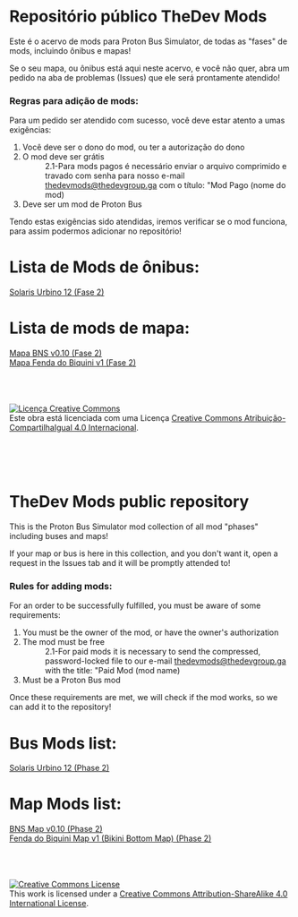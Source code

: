 # Repositório público TheDev Mods

Este é o acervo de mods para Proton Bus Simulator, de todas as "fases" de mods, incluindo ônibus e mapas!

Se o seu mapa, ou ônibus está aqui neste acervo, e você não quer, abra um pedido na aba de problemas (Issues) que ele será prontamente atendido!

<h3>Regras para adição de mods:</h3>

Para um pedido ser atendido com sucesso, você deve estar atento a umas exigências:<br>
<ol><li>Você deve ser o dono do mod, ou ter a autorização do dono<br></li>
<li>O mod deve ser grátis<br></li>
<dd>2.1-Para mods pagos é necessário enviar o arquivo comprimido e travado com senha para nosso e-mail <a href="mailto:thedevmods@thedevgroup.ga">thedevmods@thedevgroup.ga</a> com o título: "Mod Pago (nome do mod)<br></dd>
<li>Deve ser um mod de Proton Bus<br></li></ol>
Tendo estas exigências sido atendidas, iremos verificar se o mod funciona, para assim podermos adicionar no repositório!

<h1> Lista de Mods de ônibus: </h1>
  <a href="https://www.thedevmods.ga/2020/12/solaris-urbino12-3portas.html">Solaris Urbino 12 (Fase 2)</a><br>
  
  
<h1> Lista de mods de mapa: </h1>
  <a href="https://repo.thedevmods.ga/static/map/MapaBNS/">Mapa BNS v0.10 (Fase 2)</a><br>
  <a href="https://repo.thedevmods.ga/static/map/MapaFendadoBiquini/">Mapa Fenda do Biquini v1 (Fase 2)</a><br>







<p><br><br><br><a rel="license" href="http://creativecommons.org/licenses/by-sa/4.0/"><img alt="Licença Creative Commons" style="border-width:0" src="https://i.creativecommons.org/l/by-sa/4.0/88x31.png" /></a><br />Este obra está licenciada com uma Licença <a rel="license" href="http://creativecommons.org/licenses/by-sa/4.0/">Creative Commons Atribuição-CompartilhaIgual 4.0 Internacional</a>.</p>




# <br><br>TheDev Mods public repository

This is the Proton Bus Simulator mod collection of all mod "phases" including buses and maps!

If your map or bus is here in this collection, and you don't want it, open a request in the Issues tab and it will be promptly attended to!

<h3>Rules for adding mods:</h3>

For an order to be successfully fulfilled, you must be aware of some requirements:<br>
<ol><li>You must be the owner of the mod, or have the owner's authorization<br></li>
<li>The mod must be free<br></li>
<dd>2.1-For paid mods it is necessary to send the compressed, password-locked file to our e-mail <a href="mailto:thedevmods@thedevgroup.ga">thedevmods@thedevgroup.ga</a> with the title: "Paid Mod (mod name)<br></dd>
<li>Must be a Proton Bus mod<br></li></ol>
Once these requirements are met, we will check if the mod works, so we can add it to the repository!

<h1> Bus Mods list: </h1>
  <a href="https://www.thedevmods.ga/2020/12/solaris-urbino12-3portas.html">Solaris Urbino 12 (Phase 2)</a><br>
  
  
<h1> Map Mods list: </h1>
  <a href="https://repo.thedevmods.ga/static/map/MapaBNS/">BNS Map v0.10 (Phase 2)</a><br>
  <a href="https://repo.thedevmods.ga/static/map/MapaFendadoBiquini/">Fenda do Biquini Map v1 (Bikini Bottom Map) (Phase 2)</a><br>







<p><br><br><br><a rel="license" href="http://creativecommons.org/licenses/by-sa/4.0/"><img alt="Creative Commons License" style="border-width:0" src="https://i.creativecommons.org/l/by-sa/4.0/88x31.png" /></a><br />This work is licensed under a <a rel="license" href="http://creativecommons.org/licenses/by-sa/4.0/">Creative Commons Attribution-ShareAlike 4.0 International License</a>.</p>
